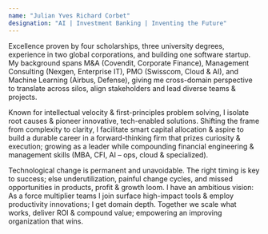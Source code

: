 ```yaml
---
name: "Julian Yves Richard Corbet"
designation: "AI | Investment Banking | Inventing the Future"
---
```

<span class="text-green-600 dark:text-green-400">Excellence</span> proven by <span class="text-green-600 dark:text-green-400">four scholarships</span>, <span class="text-green-600 dark:text-green-400">three university degrees</span>, experience in <span class="text-green-600 dark:text-green-400">two global corporations</span>, and building <span class="text-green-600 dark:text-green-400">one software startup</span>. My background spans <span class="text-green-600 dark:text-green-400">M&A (Covendit, Corporate Finance)</span>, <span class="text-green-600 dark:text-green-400">Management Consulting (Nexgen, Enterprise IT)</span>, <span class="text-green-600 dark:text-green-400">PMO (Swisscom, Cloud & AI)</span>, and <span class="text-green-600 dark:text-green-400">Machine Learning (Airbus, Defense)</span>, giving me cross-domain perspective to translate across silos, align stakeholders and lead diverse teams & projects.

Known for <span class="text-green-600 dark:text-green-400">intellectual velocity</span> & <span class="text-green-600 dark:text-green-400">first-principles problem solving</span>, I isolate root causes & pioneer innovative, tech-enabled solutions. Shifting the frame from <span class="text-green-600 dark:text-green-400">complexity to clarity</span>, I facilitate smart capital allocation & aspire to build a durable career in a <span class="text-green-600 dark:text-green-400">forward-thinking firm</span> that prizes curiosity & execution; growing as a leader while compounding <span class="text-green-600 dark:text-green-400">financial engineering & management skills</span> (<span class="text-green-600 dark:text-green-400">MBA</span>, <span class="text-green-600 dark:text-green-400">CFI</span>, <span class="text-green-600 dark:text-green-400">AI</span> – ops, cloud & specialized).

<span class="text-green-600 dark:text-green-400">Technological change</span> is <span class="text-green-600 dark:text-green-400">permanent and unavoidable</span>. The right timing is key to success; else underutilization, painful change cycles, and missed opportunities in products, profit & growth loom. I have an <span class="text-green-600 dark:text-green-400">ambitious vision</span>: As a <span class="text-green-600 dark:text-green-400">force multiplier</span> teams I join surface high-impact tools & employ productivity innovations; I get domain depth. Together we <span class="text-green-600 dark:text-green-400">scale what works</span>, deliver <span class="text-green-600 dark:text-green-400">ROI</span> & <span class="text-green-600 dark:text-green-400">compound value</span>; empowering an <span class="text-green-600 dark:text-green-400">improving organization that wins</span>.
